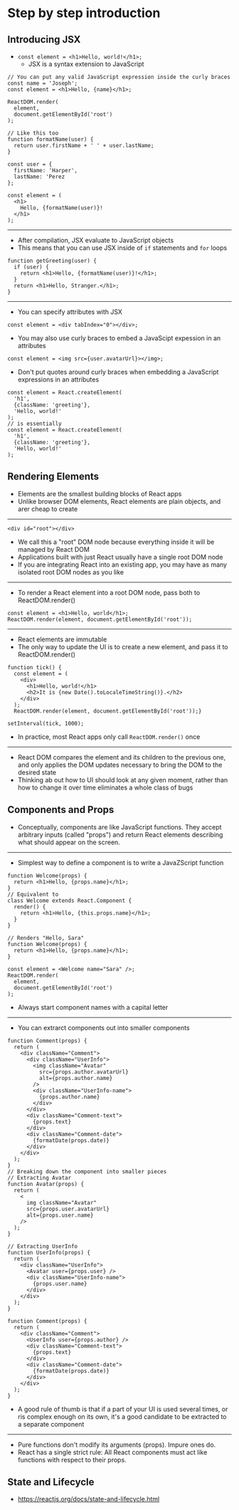# Step by step introduction

## Introducing JSX
- `const element = <h1>Hello, world!</h1>;`
    - JSX is a syntax extension to JavaScript
```
// You can put any valid JavaScript expression inside the curly braces
const name = 'Joseph';
const element = <h1>Hello, {name}</h1>;

ReactDOM.render(
  element,
  document.getElementById('root')
);

// Like this too
function formatName(user) {
  return user.firstName + ' ' + user.lastName;
}

const user = {
  firstName: 'Harper',
  lastName: 'Perez
};

const element = (
  <h1>
    Hello, {formatName(user)}!
  </h1>
);
```
---
- After compilation, JSX evaluate to JavaScript objects
- This means that you can use JSX inside of `if` statements and `for` loops
```
function getGreeting(user) {
  if (user) {
    return <h1>Hello, {formatName(user)}!</h1>;
  }
  return <h1>Hello, Stranger.</h1>;
}
```
---
- You can specify attributes with JSX
```
const element = <div tabIndex="0"></div>;
```
- You may also use curly braces to embed a JavaScipt expession in an attributes
```
const element = <img src={user.avatarUrl}></img>;
```
- Don't put quotes around curly braces when embedding a JavaScript expressions in an attributes
```
const element = React.createElement(
  'h1',
  {className: 'greeting'},
  'Hello, world!'
);
// is essentially
const element = React.createElement(
  'h1',
  {className: 'greeting'},
  'Hello, world!'
);
```

## Rendering Elements
- Elements are the smallest building blocks of React apps
- Unlike browser DOM elements, React elements are plain objects, and arer cheap to create
---
```
<div id="root"></div>
```
- We call this a "root" DOM node because everything inside it will be managed by React DOM
- Applications built with just React usually have a single root DOM node
- If you are integrating React into an existing app, you may have as many isolated root DOM nodes as you like
---
- To render a React element into a root DOM node, pass both to ReactDOM.render()
```
const element = <h1>Hello, world</h1>;
ReactDOM.render(element, document.getElementById('root'));
```
---
- React elements are immutable
- The only way to update the UI is to create a new element, and pass it to ReactDOM.render()
```
function tick() {
  const element = (
    <div>
      <h1>Hello, world!</h1>
      <h2>It is {new Date().toLocaleTimeString()}.</h2>
    </div>
  );
  ReactDOM.render(element, document.getElementById('root'));}

setInterval(tick, 1000);
```
- In practice, most React apps only call `ReactDOM.render()` once
---
- React DOM compares the element and its children to the previous one, and only applies the DOM updates necessary to bring the DOM to the desired state
- Thinking ab out how to UI should look at any given moment, rather than how to change it over time eliminates a whole class of bugs

## Components and Props
- Conceptually, components are like JavaScript functions. They accept arbitrary inputs (called "props") and return React elements describing what should appear on the screen.
---
- Simplest way to define a component is to write a JavaZScript function
```
function Welcome(props) {
  return <h1>Hello, {props.name}</h1>;
}
// Equivalent to
class Welcome extends React.Component {
  render() {
    return <h1>Hello, {this.props.name}</h1>;
  }
}

// Renders "Hello, Sara"
function Welcome(props) {
  return <h1>Hello, {props.name}</h1>;
}

const element = <Welcome name="Sara" />;
ReactDOM.render(
  element,
  document.getElementById('root')
);
```
- Always start component names with a capital letter
---
- You can extrarct components out into smaller components
```
function Comment(props) {
  return (
    <div className="Comment">
      <div className="UserInfo">
        <img className="Avatar"
          src={props.author.avatarUrl}
          alt={props.author.name}
        />
        <div className="UserInfo-name">
          {props.author.name}
        </div>
      </div>
      <div className="Comment-text">
        {props.text}
      </div>
      <div className="Comment-date">
        {formatDate(props.date)}
      </div>
    </div>
  );
}
// Breaking down the component into smaller pieces
// Extracting Avatar
function Avatar(props) {
  return (
    <
      img className="Avatar"
      src={props.user.avatarUrl}
      alt={props.user.name}
    />
  );
}

// Extracting UserInfo
function UserInfo(props) {
  return (
    <div className="UserInfo">
      <Avatar user={props.user} />
      <div className="UserInfo-name">
        {props.user.name}
      </div>
    </div>
  );
}

function Comment(props) {
  return (
    <div className="Comment">
      <UserInfo user={props.author} />
      <div className="Comment-text">
        {props.text}
      </div>
      <div className="Comment-date">
        {formatDate(props.date)}
      </div>
    </div>
  );
}
```
- A good rule of thumb is that if a part of your UI is used several times, or ris complex enough on its own, it's a good candidate to be extracted to a separate component
---
- Pure functions don't modify its arguments (props). Impure ones do.
- React has a single strict rule: All React components must act like functions with respect to their props.

## State and Lifecycle
- https://reactjs.org/docs/state-and-lifecycle.html
